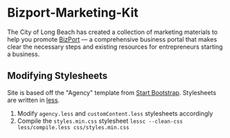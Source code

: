 # Bizport-Marketing-Kit

The City of Long Beach has created a collection of marketing materials to help you promote [BizPort](http://bizport.longbeach.gov) — a comprehensive business portal that makes clear the necessary steps and existing resources for entrepreneurs starting a business.

## Modifying Stylesheets

Site is based off the "Agency" template from [Start Bootstrap](http://startbootstrap.com/template-overviews/agency/). Stylesheets are written in [less](http://lesscss.org/).

1. Modify `agency.less` and `customContent.less` stylesheets accordingly
2. Compile the `styles.min.css` stylesheet `lessc --clean-css less/compile.less css/styles.min.css`